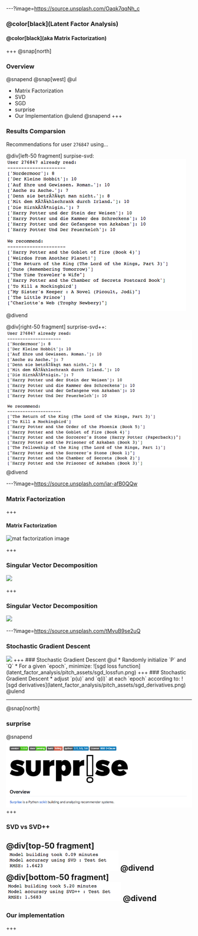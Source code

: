 ---?image=https://source.unsplash.com/Oaqk7qqNh_c
<!-- Welcome stack
_       __     __                                  __             __  
| |     / /__  / /________  ____ ___  ___     _____/ /_____ ______/ /__
| | /| / / _ \/ / ___/ __ \/ __ `__ \/ _ \   / ___/ __/ __ `/ ___/ //_/
| |/ |/ /  __/ / /__/ /_/ / / / / / /  __/  (__  ) /_/ /_/ / /__/ ,<   
|__/|__/\___/_/\___/\____/_/ /_/ /_/\___/  /____/\__/\__,_/\___/_/|_|  

-->
### @color[black](Latent Factor Analysis)
#### @color[black](aka Matrix Factorization)
+++
@snap[north]
### Overview
@snapend
@snap[west]
@ul
* Matrix Factorization
* SVD
* SGD
* surprise
* Our Implementation
@ulend
@snapend
+++
### Results Comparsion
Recommendations for user `276847` using...

@div[left-50 fragment]
surpise-svd:
![svdpp results](latent_factor_analysis/pitch_assets/svdpp_recommend.png)
@divend

@div[right-50 fragment]
surprise-svd++:
![fake our model results](latent_factor_analysis/pitch_assets/svd_recommend.png)
@divend

---?image=https://source.unsplash.com/iar-afB0QQw
<!-- Matrix Factorization


    __  ___      __       _         ______           __             _             __  _           
   /  |/  /___ _/ /______(_)  __   / ____/___ ______/ /_____  _____(_)___  ____ _/ /_(_)___  ____
  / /|_/ / __ `/ __/ ___/ / |/_/  / /_  / __ `/ ___/ __/ __ \/ ___/ /_  / / __ `/ __/ / __ \/ __ \
 / /  / / /_/ / /_/ /  / />  <   / __/ / /_/ / /__/ /_/ /_/ / /  / / / /_/ /_/ / /_/ / /_/ / / / /
/_/  /_/\__,_/\__/_/  /_/_/|_|  /_/    \__,_/\___/\__/\____/_/  /_/ /___/\__,_/\__/_/\____/_/ /_/



-->
### Matrix Factorization
+++
#### Matrix Factorization
![mat factorization image](https://cdn-images-1.medium.com/max/1075/1*2i-GJO7JX0Yz6498jUvhEg.png)

+++
### Singular Vector Decomposition
<img src='https://hadrienj.github.io/assets/images/2.8/singular-value-decomposition.png' height = '250' />

+++
### Singular Vector Decomposition
<img src='https://research.fb.com/wp-content/uploads/2016/11/post00049_image0001.png' height = '450' />

---?image=https://source.unsplash.com/tMvuB9se2uQ
<!-- SGD stack


   _____ __________
  / ___// ____/ __ \
  \__ \/ / __/ / / /
 ___/ / /_/ / /_/ /
/____/\____/_____/  


-->
### Stochastic Gradient Descent

<img src='https://cdn-images-1.medium.com/max/800/1*Sa5kGcZIVNTLjrI8P-YsSQ.gif' width='450' />
+++
### Stochastic Gradient Descent
@ul
* Randomly initialize `P` and `Q`
* For a given `epoch`, minimize:
  ![sgd loss function](latent_factor_analysis/pitch_assets/sgd_lossfun.png)
+++
### Stochastic Gradient Descent
* adjust `p(u)` and `q(i)` at each `epoch` according to:
  ![sgd derivatives](latent_factor_analysis/pitch_assets/sgd_derivatives.png)
@ulend

---
<!-- Surprise Stack


                               _         
   _______  ___________  _____(_)_______
  / ___/ / / / ___/ __ \/ ___/ / ___/ _ \
 (__  ) /_/ / /  / /_/ / /  / (__  )  __/
/____/\__,_/_/  / .___/_/  /_/____/\___/
               /_/                       

-->
@snap[north]
### surprise
@snapend
<br />
![image of surprise library](latent_factor_analysis/pitch_assets/surprise_logo.png)
+++
### SVD vs SVD++
@div[top-50 fragment]
![svd rmse](latent_factor_analysis/pitch_assets/svd_rmse.png)
@divend
@div[bottom-50 fragment]
![svdpp rmse](latent_factor_analysis/pitch_assets/svdpp_rmse.png)
@divend
---
<!-- Our Implementation Stack


   ____                ____                __                          __        __  _           
  / __ \__  _______   /  _/___ ___  ____  / /__  ____ ___  ___  ____  / /_____ _/ /_(_)___  ____
 / / / / / / / ___/   / // __ `__ \/ __ \/ / _ \/ __ `__ \/ _ \/ __ \/ __/ __ `/ __/ / __ \/ __ \
/ /_/ / /_/ / /     _/ // / / / / / /_/ / /  __/ / / / / /  __/ / / / /_/ /_/ / /_/ / /_/ / / / /
\____/\__,_/_/     /___/_/ /_/ /_/ .___/_/\___/_/ /_/ /_/\___/_/ /_/\__/\__,_/\__/_/\____/_/ /_/
                                /_/                                                              

-->
### Our implementation
+++
